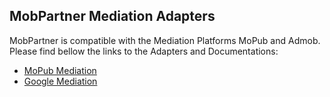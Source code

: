 ## MobPartner Mediation Adapters

MobPartner is compatible with the Mediation Platforms MoPub and Admob. Please find bellow the links to the Adapters and Documentations:

- [MoPub Mediation]()
- [Google Mediation]()


